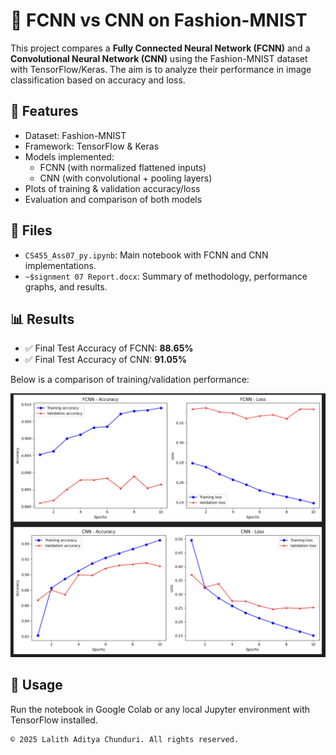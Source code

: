 # 🧠 FCNN vs CNN on Fashion-MNIST

This project compares a **Fully Connected Neural Network (FCNN)** and a **Convolutional Neural Network (CNN)** using the Fashion-MNIST dataset with TensorFlow/Keras. The aim is to analyze their performance in image classification based on accuracy and loss.

## 🔧 Features
- Dataset: Fashion-MNIST
- Framework: TensorFlow & Keras
- Models implemented:
  - FCNN (with normalized flattened inputs)
  - CNN (with convolutional + pooling layers)
- Plots of training & validation accuracy/loss
- Evaluation and comparison of both models

## 📁 Files
- `CS455_Ass07_py.ipynb`: Main notebook with FCNN and CNN implementations.
- `~$signment 07 Report.docx`: Summary of methodology, performance graphs, and results.
  

## 📊 Results
- ✅ Final Test Accuracy of FCNN: **88.65%**
- ✅ Final Test Accuracy of CNN: **91.05%**

Below is a comparison of training/validation performance:

![Model Comparison](fcnn_vs_cnn_results.png)

## 📌 Usage
Run the notebook in Google Colab or any local Jupyter environment with TensorFlow installed.


```
© 2025 Lalith Aditya Chunduri. All rights reserved.
```
